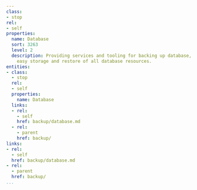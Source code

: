 ```yaml
---
class:
- stop
rel:
- self
properties:
  name: Database
  sort: 3263
  level: 2
  description: Providing services and tooling for backing up database, allowing for
    easy storage and restore of all database resources.
entities:
- class:
  - stop
  rel:
  - self
  properties:
    name: Database
  links:
  - rel:
    - self
    href: backup/database.md
  - rel:
    - parent
    href: backup/
links:
- rel:
  - self
  href: backup/database.md
- rel:
  - parent
  href: backup/
...
```

